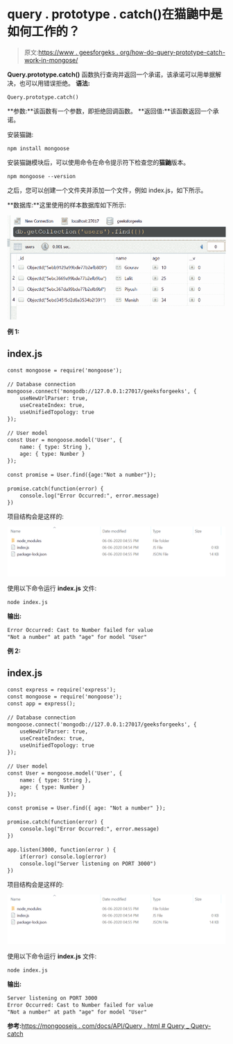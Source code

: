 # query . prototype . catch()在猫鼬中是如何工作的？

> 原文:[https://www . geesforgeks . org/how-do-query-prototype-catch-work-in-mongose/](https://www.geeksforgeeks.org/how-does-query-prototype-catch-work-in-mongoose/)

**Query.prototype.catch()** 函数执行查询并返回一个承诺，该承诺可以用单据解决，也可以用错误拒绝。
**语法:**

```
Query.prototype.catch()
```

**参数:**该函数有一个参数，即拒绝回调函数。
**返回值:**该函数返回一个承诺。

安装猫鼬:

```
npm install mongoose
```

安装猫鼬模块后，可以使用命令在命令提示符下检查您的**猫鼬**版本。

```
npm mongoose --version
```

之后，您可以创建一个文件夹并添加一个文件，例如 index.js，如下所示。

**数据库:**这里使用的样本数据库如下所示:

![](img/2134265eb70c448baf37786789f2598a.png)

**例 1:**

## index.js

```
const mongoose = require('mongoose');

// Database connection
mongoose.connect('mongodb://127.0.0.1:27017/geeksforgeeks', {
    useNewUrlParser: true,
    useCreateIndex: true,
    useUnifiedTopology: true
});

// User model
const User = mongoose.model('User', { 
    name: { type: String },
    age: { type: Number }
});

const promise = User.find({age:"Not a number"}); 

promise.catch(function(error) {
    console.log("Error Occurred:", error.message)
})
```

项目结构会是这样的:

![](img/3209d9b4369c180282a34be8070d7d6e.png)

使用以下命令运行 **index.js** 文件:

```
node index.js
```

**输出:**

```
Error Occurred: Cast to Number failed for value 
"Not a number" at path "age" for model "User"
```

**例 2:**

## index.js

```
const express = require('express');
const mongoose = require('mongoose');
const app = express();

// Database connection
mongoose.connect('mongodb://127.0.0.1:27017/geeksforgeeks', {
    useNewUrlParser: true,
    useCreateIndex: true,
    useUnifiedTopology: true
});

// User model
const User = mongoose.model('User', { 
    name: { type: String },
    age: { type: Number }
});

const promise = User.find({ age: "Not a number" }); 

promise.catch(function(error) {
    console.log("Error Occurred:", error.message)
})

app.listen(3000, function(error ) {
    if(error) console.log(error)
    console.log("Server listening on PORT 3000")
})
```

项目结构会是这样的:

![](img/3209d9b4369c180282a34be8070d7d6e.png)

使用以下命令运行 **index.js** 文件:

```
node index.js
```

**输出:**

```
Server listening on PORT 3000
Error Occurred: Cast to Number failed for value 
"Not a number" at path "age" for model "User"
```

**参考:**[https://mongoosejs . com/docs/API/Query . html # Query _ Query-catch](https://mongoosejs.com/docs/api/query.html#query_Query-catch)